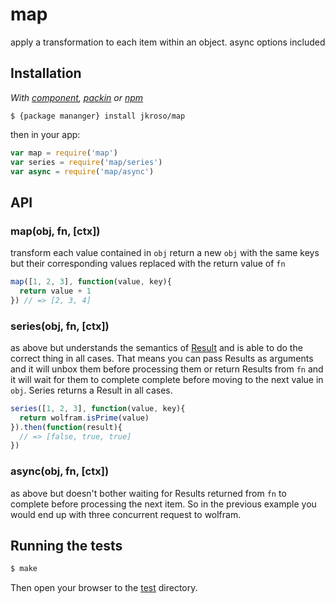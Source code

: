 
# map

  apply a transformation to each item within an object. async options included

## Installation

_With [component](//github.com/component/component), [packin](//github.com/jkroso/packin) or [npm](//github.com/isaacs/npm)_

    $ {package mananger} install jkroso/map

then in your app:

```js
var map = require('map')
var series = require('map/series')
var async = require('map/async')
```

## API

### map(obj, fn, [ctx])

  transform each value contained in `obj` return a new `obj` with the same keys but their corresponding values replaced with the return value of `fn`

```js
map([1, 2, 3], function(value, key){
  return value + 1
}) // => [2, 3, 4]
```

### series(obj, fn, [ctx])

  as above but understands the semantics of [Result](//github.com/jkroso/result) and is able to do the correct thing in all cases. That means you can pass Results as arguments and it will unbox them before processing them or return Results from `fn` and it will wait for them to complete complete before moving to the next value in `obj`. Series returns a Result in all cases.

```js
series([1, 2, 3], function(value, key){
  return wolfram.isPrime(value)
}).then(function(result){
  // => [false, true, true]
})
```

### async(obj, fn, [ctx])

  as above but doesn't bother waiting for Results returned from `fn` to complete before processing the next item. So in the previous example you would end up with three concurrent request to wolfram.

## Running the tests

```bash
$ make
```

Then open your browser to the [test](localhost:3000/test/index.html) directory.